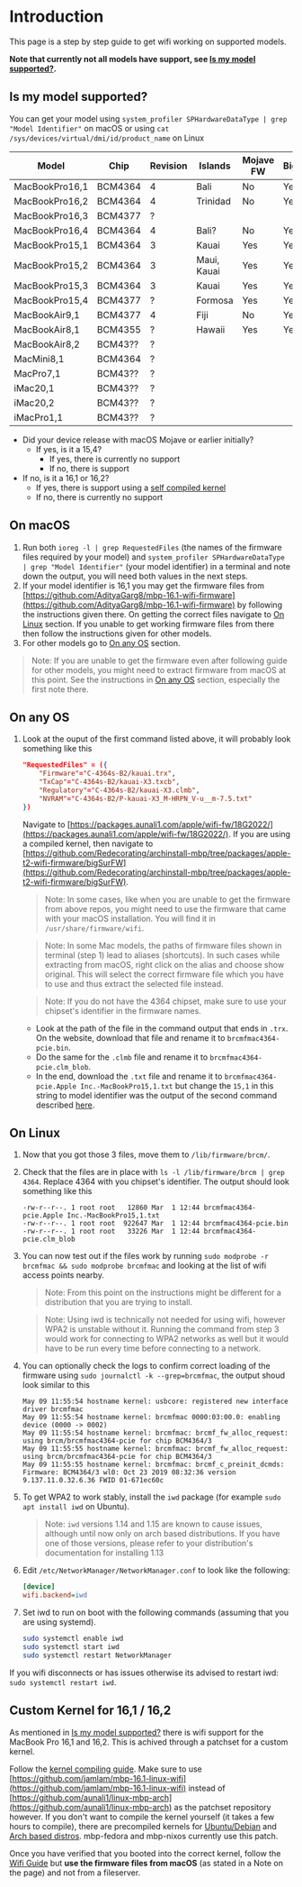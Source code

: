 # Introduction

This page is a step by step guide to get wifi working on supported models.

**Note that currently not all models have support, see [Is my model supported?](https://wiki.t2linux.org/guides/wifi/#is-my-model-supported).**

## Is my model supported?

You can get your model using `system_profiler SPHardwareDataType | grep "Model Identifier"` on macOS or using `cat /sys/devices/virtual/dmi/id/product_name` on Linux

| Model      | Chip | Revision | Islands  | Mojave FW | BigSurFW |
|----------------|---------|---|----------|-----------|----------|
| MacBookPro16,1 | BCM4364 | 4 | Bali     | No        | Yes      |
| MacBookPro16,2 | BCM4364 | 4 | Trinidad | No        | Yes      |
| MacBookPro16,3 | BCM4377 | ? | | | |
| MacBookPro16,4 | BCM4364 | 4 | Bali?    | No        | Yes      |
| MacBookPro15,1 | BCM4364 | 3 | Kauai    | Yes       | Yes      |
| MacBookPro15,2 | BCM4364 | 3 | Maui, Kauai | Yes    | Yes      |
| MacBookPro15,3 | BCM4364 | 3 | Kauai    | Yes       | Yes      |
| MacBookPro15,4 | BCM4377 | ? | Formosa  | Yes       | Yes      |
| MacBookAir9,1  | BCM4377 | 4 | Fiji     | No        | Yes      |
| MacBookAir8,1  | BCM4355 | ? | Hawaii   | Yes       | Yes      |
| MacBookAir8,2  | BCM43?? | ? | | | |
| MacMini8,1     | BCM4364 | ? | | | |
| MacPro7,1      | BCM43?? | ? | | | |
| iMac20,1       | BCM43?? | ? | | | |
| iMac20,2       | BCM43?? | ? | | | |
| iMacPro1,1     | BCM43?? | ? | | | |

- Did your device release with macOS Mojave or earlier initially?
    - If yes, is it a 15,4?
        - If yes, there is currently no support
        - If no, there is support
- If no, is it a 16,1 or 16,2?
    - If yes, there is support using a [self compiled kernel](https://wiki.t2linux.org/guides/wifi/#custom-kernel-for-161-162)
    - If no, there is currently no support

## On macOS

1. Run both `ioreg -l | grep RequestedFiles` (the names of the firmware files required by your model) and `system_profiler SPHardwareDataType | grep "Model Identifier"` (your model identifier) in a terminal and note down the output, you will need both values in the next steps.
2. If your model identifier is 16,1 you may get the firmware files from [https://github.com/AdityaGarg8/mbp-16.1-wifi-firmware](https://github.com/AdityaGarg8/mbp-16.1-wifi-firmware) by following the instructions given there. On getting the correct files navigate to [On Linux](https://wiki.t2linux.org/guides/wifi/#on-linux) section. If you unable to get working firmware files from there then follow the instructions given for other models.
3. For other models go to [On any OS](https://wiki.t2linux.org/guides/wifi/#on-any-os) section.

> Note: If you are unable to get the firmware even after following guide for other models, you might need to extract firmware from macOS at this point. See the instructions in [On any OS](https://wiki.t2linux.org/guides/wifi/#on-any-os) section, especially the first note there.

## On any OS

1. Look at the ouput of the first command listed above, it will probably look something like this

    ```json
    "RequestedFiles" = ({
        "Firmware"="C-4364s-B2/kauai.trx",
        "TxCap"="C-4364s-B2/kauai-X3.txcb",
        "Regulatory"="C-4364s-B2/kauai-X3.clmb",
        "NVRAM"="C-4364s-B2/P-kauai-X3_M-HRPN_V-u__m-7.5.txt"
    })
    ```

    Navigate to [https://packages.aunali1.com/apple/wifi-fw/18G2022/](https://packages.aunali1.com/apple/wifi-fw/18G2022/). If you are using a compiled kernel, then navigate to [https://github.com/Redecorating/archinstall-mbp/tree/packages/apple-t2-wifi-firmware/bigSurFW](https://github.com/Redecorating/archinstall-mbp/tree/packages/apple-t2-wifi-firmware/bigSurFW).

    > Note: In some cases, like when you are unable to get the firmware from above repos, you might need to use the firmware that came with your macOS installation. You will         find it in `/usr/share/firmware/wifi`.

    > Note: In some Mac models, the paths of firmware files shown in terminal (step 1) lead to aliases (shortcuts). In such cases while extracting from macOS, right click on the     alias and choose show original. This will select the correct firmware file which you have to use and thus extract the selected file instead.

    > Note: If you do not have the 4364 chipset, make sure to use your chipset's identifier in the firmware names.

    - Look at the path of the file in the command output that ends in `.trx`. On the website, download that file and rename it to `brcmfmac4364-pcie.bin`.
    - Do the same for the `.clmb` file and rename it to `brcmfmac4364-pcie.clm_blob`.
    - In the end, download the `.txt` file and rename it to `brcmfmac4364-pcie.Apple Inc.-MacBookPro15,1.txt` but change the `15,1` in this string to model identifier was the output of the second command described [here](https://wiki.t2linux.org/guides/wifi/#on-macos).

## On Linux

1. Now that you got those 3 files, move them to `/lib/firmware/brcm/`.
2. Check that the files are in place with `ls -l /lib/firmware/brcm | grep 4364`. Replace 4364 with you chipset's identifier. The output should look something like this

    ```plain
    -rw-r--r--. 1 root root   12860 Mar  1 12:44 brcmfmac4364-pcie.Apple Inc.-MacBookPro15,1.txt
    -rw-r--r--. 1 root root  922647 Mar  1 12:44 brcmfmac4364-pcie.bin
    -rw-r--r--. 1 root root   33226 Mar  1 12:44 brcmfmac4364-pcie.clm_blob
    ```

3. You can now test out if the files work by running `sudo modprobe -r brcmfmac && sudo modprobe brcmfmac` and looking at the list of wifi access points nearby.

    > Note: From this point on the instructions might be different for a distribution that you are trying to install.

    > Note: Using iwd is technically not needed for using wifi, however WPA2 is unstable without it.
    Running the command from step 3 would work for connecting to WPA2 networks as well but it would have to be
    run every time before connecting to a network.

4. You can optionally check the logs to confirm correct loading of the firmware using `sudo journalctl -k --grep=brcmfmac`, the output shoud look similar to this

    ```log
    May 09 11:55:54 hostname kernel: usbcore: registered new interface driver brcmfmac
    May 09 11:55:54 hostname kernel: brcmfmac 0000:03:00.0: enabling device (0000 -> 0002)
    May 09 11:55:54 hostname kernel: brcmfmac: brcmf_fw_alloc_request: using brcm/brcmfmac4364-pcie for chip BCM4364/3
    May 09 11:55:55 hostname kernel: brcmfmac: brcmf_fw_alloc_request: using brcm/brcmfmac4364-pcie for chip BCM4364/3
    May 09 11:55:55 hostname kernel: brcmfmac: brcmf_c_preinit_dcmds: Firmware: BCM4364/3 wl0: Oct 23 2019 08:32:36 version 9.137.11.0.32.6.36 FWID 01-671ec60c
    ```

5. To get WPA2 to work stably, install the `iwd` package (for example `sudo apt install iwd` on Ubuntu).

    > Note: `iwd` versions 1.14 and 1.15 are known to cause issues, although until now only on arch based distributions. If you have one of those versions, please refer to your distribution's documentation for installing 1.13

6. Edit `/etc/NetworkManager/NetworkManager.conf` to look like the following:

    ```ini
    [device]
    wifi.backend=iwd
    ```

7. Set iwd to run on boot with the following commands (assuming that you are using systemd).

    ```sh
    sudo systemctl enable iwd
    sudo systemctl start iwd
    sudo systemctl restart NetworkManager
    ```

If you wifi disconnects or has issues otherwise its advised to restart iwd: `sudo systemctl restart iwd`.

## Custom Kernel for 16,1 / 16,2

As mentioned in [Is my model supported?](https://wiki.t2linux.org/guides/wifi/#is-my-model-supported) there is wifi support for the
MacBook Pro 16,1 and 16,2. This is achived through a patchset for a custom kernel.

Follow the [kernel compiling guide](https://wiki.t2linux.org/guides/kernel/#compile). Make
sure to use [https://github.com/jamlam/mbp-16.1-linux-wifi](https://github.com/jamlam/mbp-16.1-linux-wifi)
instead of [https://github.com/aunali1/linux-mbp-arch](https://github.com/aunali1/linux-mbp-arch) as the patchset repository however. If you don't want to compile the kernel yourself (it takes a few hours to
compile), there are precompiled kernels for [Ubuntu/Debian](https://github.com/Redecorating/mbp-ubuntu-kernel/releases)
and [Arch based distros](https://github.com/Redecorating/mbp-16.1-linux-wifi/releases). mbp-fedora and
mbp-nixos currently use this patch.

Once you have verified that you booted into the correct kernel, follow the [Wifi Guide](https://wiki.t2linux.org/guides/wifi/) but
**use the firmware files from macOS** (as stated in a Note on the page) and not from a fileserver.
